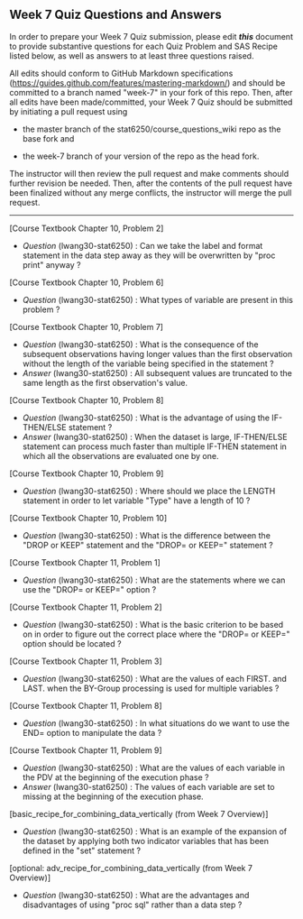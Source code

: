 ## Week 7 Quiz Questions and Answers

In order to prepare your Week 7 Quiz submission, please edit ***this*** document to provide substantive questions for each Quiz Problem and SAS Recipe listed below, as well as answers to at least three questions raised.

All edits should conform to GitHub Markdown specifications (https://guides.github.com/features/mastering-markdown/) and should be committed to a branch named "week-7" in your fork of this repo. Then, after all edits have been made/committed, your Week 7 Quiz should be submitted by initiating a pull request using

- the master branch of the stat6250/course_questions_wiki repo as the base fork and

- the week-7 branch of your version of the repo as the head fork.

The instructor will then review the pull request and make comments should further revision be needed. Then, after the contents of the pull request have been finalized without any merge conflicts, the instructor will merge the pull request.

********************************************************************************



[Course Textbook Chapter 10, Problem 2]
- *Question* (lwang30-stat6250) : Can we take the label and format statement in the data step away as they will be overwritten by "proc print" anyway ?


[Course Textbook Chapter 10, Problem 6]
- *Question* (lwang30-stat6250) : What types of variable are present in this problem ?


[Course Textbook Chapter 10, Problem 7]
- *Question* (lwang30-stat6250) : What is the consequence of the subsequent observations having longer values than the first observation without the length of the variable being specified in the statement ?
- *Answer* (lwang30-stat6250) : All subsequent values are truncated to the same length as the first observation's value.


[Course Textbook Chapter 10, Problem 8]
- *Question* (lwang30-stat6250) : What is the advantage of using the IF-THEN/ELSE statement ?
- *Answer* (lwang30-stat6250) : When the dataset is large, IF-THEN/ELSE statement can process much faster than multiple IF-THEN statement in which all the observations are evaluated one by one.


[Course Textbook Chapter 10, Problem 9]
- *Question* (lwang30-stat6250) : Where should we place the LENGTH statement in order to let variable "Type" have a length of 10 ?


[Course Textbook Chapter 10, Problem 10]
- *Question* (lwang30-stat6250) : What is the difference between the "DROP or KEEP" statement and the "DROP= or KEEP=" statement ?


[Course Textbook Chapter 11, Problem 1]
- *Question* (lwang30-stat6250) : What are the statements where we can use the "DROP= or KEEP=" option ?


[Course Textbook Chapter 11, Problem 2]
- *Question* (lwang30-stat6250) : What is the basic criterion to be based on in order to figure out the correct place where the "DROP= or KEEP=" option should be located ? 


[Course Textbook Chapter 11, Problem 3]
- *Question* (lwang30-stat6250) : What are the values of each FIRST. and LAST. when the BY-Group processing is used for multiple variables ?


[Course Textbook Chapter 11, Problem 8]
- *Question* (lwang30-stat6250) : In what situations do we want to use the END= option to manipulate the data ?


[Course Textbook Chapter 11, Problem 9]
- *Question* (lwang30-stat6250) : What are the values of each variable in the PDV at the beginning of the execution phase ?
- *Answer* (lwang30-stat6250) : The values of each variable are set to missing at the beginning of the execution phase.


[basic_recipe_for_combining_data_vertically (from Week 7 Overview)]
- *Question* (lwang30-stat6250) : What is an example of the expansion of the dataset by applying both two indicator variables that has been defined in the "set" statement ?


[optional: adv_recipe_for_combining_data_vertically (from Week 7 Overview)]
- *Question* (lwang30-stat6250) : What are the advantages and disadvantages of using "proc sql" rather than a data step ?

